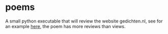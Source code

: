 # poems

A small python executable that will review the website gedichten.nl, see for an example [here](https://www.gedichten.nl/nedermap/snelsonnetten/snelsonnet/261511.html), the poem has more reviews than views.
